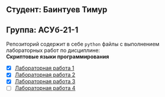 ## Студент: Баинтуев Тимур
## Группа: АСУб-21-1

Репозиторий содержит в себе `python` файлы с выполнением лабораторных работ по дисциплине:  
**Скриптовые языки программирования**  

- [x] [Лабораторная работа 1][1]
- [x] [Лабораторная работа 2][2]
- [x] [Лабораторная работа 3][3]
- [ ] [Лабораторная работа 4][4]
 
[1]: https://github.com/Diler22SS/Scripting-programming-languages/blob/main/lab%201%20requests/main.py
[2]: https://github.com/Diler22SS/Scripting-programming-languages/tree/main/lab%202%20tcp%20udp
[3]: https://github.com/Diler22SS/Scripting-programming-languages/blob/main/lab%203%20sqlite/main.py
[4]: https://github.com/Diler22SS/Scripting-programming-languages/tree/main/lab%204%20qt
